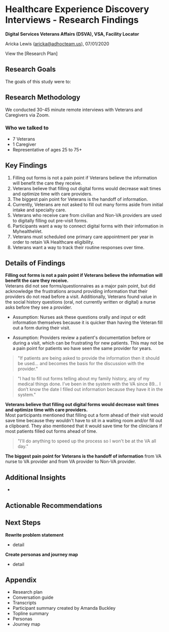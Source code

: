 # Healthcare Experience Discovery Interviews - Research Findings
**Digital Services Veterans Affairs (DSVA), VSA, Facility Locator**

Aricka Lewis (aricka@adhocteam.us), 07/01/2020

View the [Research Plan]

## Research Goals 

The goals of this study were to: 

## Research Methodology 

We conducted 30-45 minute remote interviews with Veterans and Caregivers via Zoom. 

### Who we talked to

- 7 Veterans
- 1 Caregiver
- Representative of ages 25 to 75+

## Key Findings

1. Filling out forms is not a pain point if Veterans believe the information will benefit the care they receive.
2. Veterans believe that filling out digital forms would decrease wait times and optimize time with care providers.
3. The biggest pain point for Veterans is the handoff of information.
4. Currently, Veterans are not asked to fill out many forms aside from initial intake and specialty care.
5. Veterans who receive care from civilian and Non-VA providers are used to digitally filling out pre-visit forms.
6. Participants want a way to connect digital forms with their information in MyhealtheVet.
7. Veterans must scheduled one primary care appointment per year in order to retain VA Healthcare eligibility.
8. Veterans want a way to track their routine responses over time.

## Details of Findings

**Filling out forms is not a pain point if Veterans believe the information will benefit the care they receive.** <br> Veterans did not see forms/questionnaires as a major pain point, but did acknowledge the frustrations around providing information that their providers do not read before a visit. Additionally, Veterans found value in the social history questions (oral, not currently written or digital) a nurse asks before they see a provider.

 - Assumption: Nurses ask these questions orally and input or edit information themselves because it is quicker than having the Veteran fill out a form during their visit.
 
- Assumption: Providers review a patient's documentation before or during a visit, which can be frustrating for new patients. This may not be a pain point for patients wo have seen the same provider for years. 

> "If patients are being asked to provide the information then it should be used… and becomes the basis for the discussion with the provider."

> "I had to fill out forms telling about my family history, any of my medical things done. I’ve been in the system with the VA since 89... I don’t know the date I filled out information because they have it in the system."

**Veterans believe that filling out digital forms would decrease wait times and optimize time with care providers.** <br> Most participants mentioned that filling out a form ahead of their visit would save time because they wouldn't have to sit in a waiting room and/or fill out a clipboard. They also mentioned that it would save time for the clinicians if most patients filled out forms ahead of time.

> "I'll do anything to speed up the process so I won't be at the VA all day."

**The biggest pain point for Veterans is the handoff of information** from VA nurse to VA provider and from VA provider to Non-VA provider. 

## Additional Insights

- 

## Actionable Recommendations


## Next Steps

**Rewrite problem statement**
- detail

**Create personas and journey map**
- detail

## Appendix

- Research plan
- Conversation guide
- Transcripts
- Participant summary created by Amanda Buckley
- Topline summary
- Personas
- Journey map
